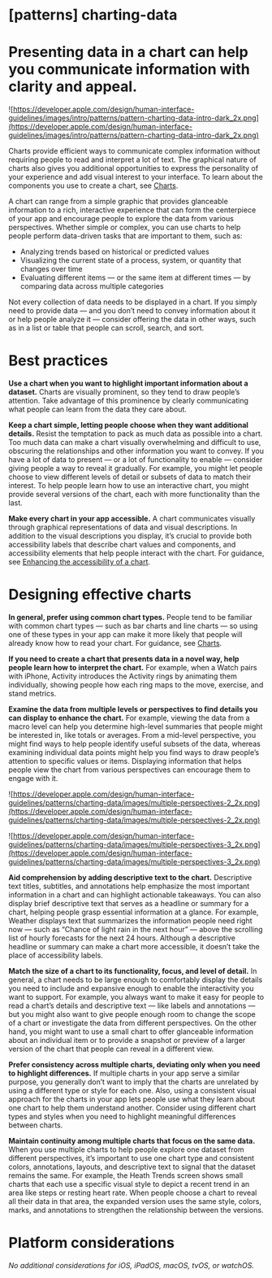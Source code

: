 # **[patterns] charting-data**

# Presenting data in a chart can help you communicate information with clarity and appeal.

![https://developer.apple.com/design/human-interface-guidelines/images/intro/patterns/pattern-charting-data-intro-dark_2x.png](https://developer.apple.com/design/human-interface-guidelines/images/intro/patterns/pattern-charting-data-intro-dark_2x.png)

Charts provide efficient ways to communicate complex information without requiring people to read and interpret a lot of text. The graphical nature of charts also gives you additional opportunities to express the personality of your experience and add visual interest to your interface. To learn about the components you use to create a chart, see [Charts](https://developer.apple.com/design/human-interface-guidelines/components/content/charts).

A chart can range from a simple graphic that provides glanceable information to a rich, interactive experience that can form the centerpiece of your app and encourage people to explore the data from various perspectives. Whether simple or complex, you can use charts to help people perform data-driven tasks that are important to them, such as:

- Analyzing trends based on historical or predicted values
- Visualizing the current state of a process, system, or quantity that changes over time
- Evaluating different items — or the same item at different times — by comparing data across multiple categories

Not every collection of data needs to be displayed in a chart. If you simply need to provide data — and you don’t need to convey information about it or help people analyze it — consider offering the data in other ways, such as in a list or table that people can scroll, search, and sort.

# **Best practices**

**Use a chart when you want to highlight important information about a dataset.** Charts are visually prominent, so they tend to draw people’s attention. Take advantage of this prominence by clearly communicating what people can learn from the data they care about.

**Keep a chart simple, letting people choose when they want additional details.** Resist the temptation to pack as much data as possible into a chart. Too much data can make a chart visually overwhelming and difficult to use, obscuring the relationships and other information you want to convey. If you have a lot of data to present — or a lot of functionality to enable — consider giving people a way to reveal it gradually. For example, you might let people choose to view different levels of detail or subsets of data to match their interest. To help people learn how to use an interactive chart, you might provide several versions of the chart, each with more functionality than the last.

**Make every chart in your app accessible.** A chart communicates visually through graphical representations of data and visual descriptions. In addition to the visual descriptions you display, it’s crucial to provide both accessibility labels that describe chart values and components, and accessibility elements that help people interact with the chart. For guidance, see [Enhancing the accessibility of a chart](https://developer.apple.com/design/human-interface-guidelines/components/content/charts#enhancing-the-accessibility-of-a-chart).

# **Designing effective charts**

**In general, prefer using common chart types.** People tend to be familiar with common chart types — such as bar charts and line charts — so using one of these types in your app can make it more likely that people will already know how to read your chart. For guidance, see [Charts](https://developer.apple.com/design/human-interface-guidelines/components/content/charts).

**If you need to create a chart that presents data in a novel way, help people learn how to interpret the chart.** For example, when a Watch pairs with iPhone, Activity introduces the Activity rings by animating them individually, showing people how each ring maps to the move, exercise, and stand metrics.

**Examine the data from multiple levels or perspectives to find details you can display to enhance the chart.** For example, viewing the data from a macro level can help you determine high-level summaries that people might be interested in, like totals or averages. From a mid-level perspective, you might find ways to help people identify useful subsets of the data, whereas examining individual data points might help you find ways to draw people’s attention to specific values or items. Displaying information that helps people view the chart from various perspectives can encourage them to engage with it.

![https://developer.apple.com/design/human-interface-guidelines/patterns/charting-data/images/multiple-perspectives-2_2x.png](https://developer.apple.com/design/human-interface-guidelines/patterns/charting-data/images/multiple-perspectives-2_2x.png)

![https://developer.apple.com/design/human-interface-guidelines/patterns/charting-data/images/multiple-perspectives-3_2x.png](https://developer.apple.com/design/human-interface-guidelines/patterns/charting-data/images/multiple-perspectives-3_2x.png)

**Aid comprehension by adding descriptive text to the chart.** Descriptive text titles, subtitles, and annotations help emphasize the most important information in a chart and can highlight actionable takeaways. You can also display brief descriptive text that serves as a headline or summary for a chart, helping people grasp essential information at a glance. For example, Weather displays text that summarizes the information people need right now — such as “Chance of light rain in the next hour” — above the scrolling list of hourly forecasts for the next 24 hours. Although a descriptive headline or summary can make a chart more accessible, it doesn’t take the place of accessibility labels.

**Match the size of a chart to its functionality, focus, and level of detail.** In general, a chart needs to be large enough to comfortably display the details you need to include and expansive enough to enable the interactivity you want to support. For example, you always want to make it easy for people to read a chart’s details and descriptive text — like labels and annotations — but you might also want to give people enough room to change the scope of a chart or investigate the data from different perspectives. On the other hand, you might want to use a small chart to offer glanceable information about an individual item or to provide a snapshot or preview of a larger version of the chart that people can reveal in a different view.

**Prefer consistency across multiple charts, deviating only when you need to highlight differences.** If multiple charts in your app serve a similar purpose, you generally don’t want to imply that the charts are unrelated by using a different type or style for each one. Also, using a consistent visual approach for the charts in your app lets people use what they learn about one chart to help them understand another. Consider using different chart types and styles when you need to highlight meaningful differences between charts.

**Maintain continuity among multiple charts that focus on the same data.** When you use multiple charts to help people explore one dataset from different perspectives, it’s important to use one chart type and consistent colors, annotations, layouts, and descriptive text to signal that the dataset remains the same. For example, the Heath Trends screen shows small charts that each use a specific visual style to depict a recent trend in an area like steps or resting heart rate. When people choose a chart to reveal all their data in that area, the expanded version uses the same style, colors, marks, and annotations to strengthen the relationship between the versions.

# **Platform considerations**

*No additional considerations for iOS, iPadOS, macOS, tvOS, or watchOS.*